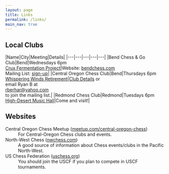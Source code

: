 ```yaml
---
layout: page
title: Links
permalink: /links/
main_nav: true
---
```


## Local Clubs

|Name|City|Meeting|Details|
|---|---|---|---|---|
|Bend Chess &amp; Go Club|Bend|Wednesdays&nbsp;6pm<br>[Crux Fermentation Project][crux]|Website: [bendchess.com][bendchess]<br>Mailing List: [sign-up][bendmailinglist]|
|Central Oregon Chess Club|Bend|Thursdays&nbsp;6pm<br><a href="https://goo.gl/maps/XCGosQLEEgiGD5tJ9">Whispering Winds Retirement</a>|<a href="https://nwchess.com/clubs/bend_cocc.html">Club Details</a> or<br>email Ryan B at<br><a href="mailto:rberhar@yahoo.com">rberhar@yahoo.com</a><br>to join the mailing list.|
|Redmond Chess Club|Redmond|Tuesdays&nbsp;6pm<br><a href="https://goo.gl/maps/UikSMEQfyZUicuH16">High-Desert Music Hall</a>|Come and visit!|

## Websites
<dl>
    <dt>Central Oregon Chess Meetup (<a href="https://www.meetup.com/central-oregon-chess/">meetup.com/central-oregon-chess</a>)</dt>
    <dd>For Central-Oregon Chess clubs and events.</dd>
    <dt>North-West Chess (<a href="https://nwchess.com">nwchess.com</a>)</dt>
    <dd>A good source of information about Chess events/clubs in the Pacific North-West.</dd>
    <dt>US Chess Federation (<a href="https://new.uschess.org/">uschess.org</a>)</dt>
    <dd>You should join the USCF if you plan to compete in USCF tournaments.</dd>
</dl>

[bendchess]: https://bendchess.com
[bendmailinglist]: https://www.subscribepage.com/o3u2m9
[musichall]: https://goo.gl/maps/UikSMEQfyZUicuH16
[crux]: https://www.cruxfermentation.com/
